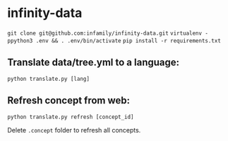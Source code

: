 # infinity-data

`git clone git@github.com:infamily/infinity-data.git`
`virtualenv -ppython3 .env && . .env/bin/activate`
`pip install -r requirements.txt`

## Translate data/tree.yml to a language:

`python translate.py [lang]`

## Refresh concept from web:
`python translate.py refresh [concept_id]`

Delete `.concept` folder to refresh all concepts.
